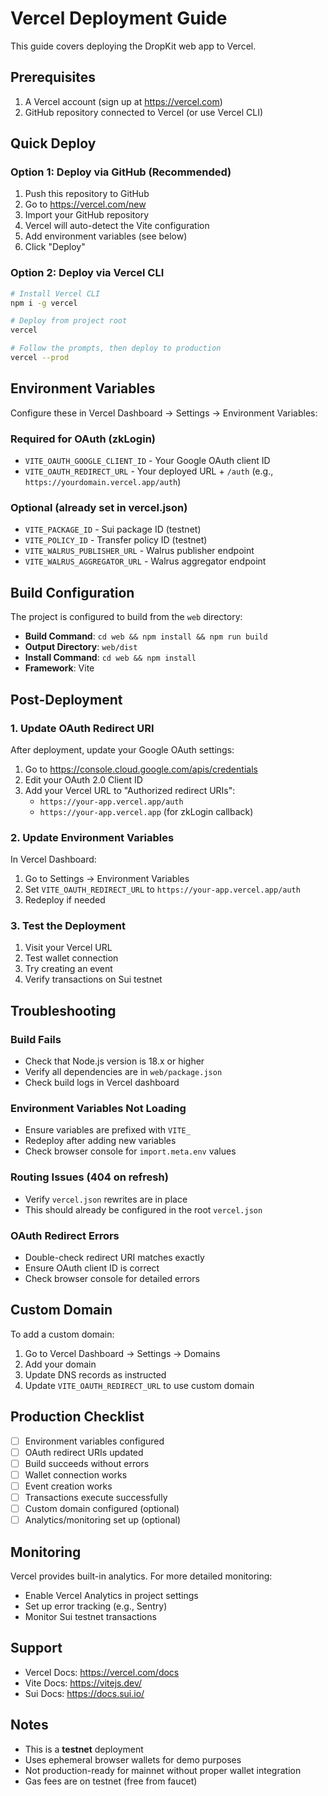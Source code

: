 # Vercel Deployment Guide

This guide covers deploying the DropKit web app to Vercel.

## Prerequisites

1. A Vercel account (sign up at https://vercel.com)
2. GitHub repository connected to Vercel (or use Vercel CLI)

## Quick Deploy

### Option 1: Deploy via GitHub (Recommended)

1. Push this repository to GitHub
2. Go to https://vercel.com/new
3. Import your GitHub repository
4. Vercel will auto-detect the Vite configuration
5. Add environment variables (see below)
6. Click "Deploy"

### Option 2: Deploy via Vercel CLI

```bash
# Install Vercel CLI
npm i -g vercel

# Deploy from project root
vercel

# Follow the prompts, then deploy to production
vercel --prod
```

## Environment Variables

Configure these in Vercel Dashboard → Settings → Environment Variables:

### Required for OAuth (zkLogin)

- `VITE_OAUTH_GOOGLE_CLIENT_ID` - Your Google OAuth client ID
- `VITE_OAUTH_REDIRECT_URL` - Your deployed URL + `/auth` (e.g., `https://yourdomain.vercel.app/auth`)

### Optional (already set in vercel.json)

- `VITE_PACKAGE_ID` - Sui package ID (testnet)
- `VITE_POLICY_ID` - Transfer policy ID (testnet)
- `VITE_WALRUS_PUBLISHER_URL` - Walrus publisher endpoint
- `VITE_WALRUS_AGGREGATOR_URL` - Walrus aggregator endpoint

## Build Configuration

The project is configured to build from the `web` directory:

- **Build Command**: `cd web && npm install && npm run build`
- **Output Directory**: `web/dist`
- **Install Command**: `cd web && npm install`
- **Framework**: Vite

## Post-Deployment

### 1. Update OAuth Redirect URI

After deployment, update your Google OAuth settings:

1. Go to https://console.cloud.google.com/apis/credentials
2. Edit your OAuth 2.0 Client ID
3. Add your Vercel URL to "Authorized redirect URIs":
   - `https://your-app.vercel.app/auth`
   - `https://your-app.vercel.app` (for zkLogin callback)

### 2. Update Environment Variables

In Vercel Dashboard:
1. Go to Settings → Environment Variables
2. Set `VITE_OAUTH_REDIRECT_URL` to `https://your-app.vercel.app/auth`
3. Redeploy if needed

### 3. Test the Deployment

1. Visit your Vercel URL
2. Test wallet connection
3. Try creating an event
4. Verify transactions on Sui testnet

## Troubleshooting

### Build Fails

- Check that Node.js version is 18.x or higher
- Verify all dependencies are in `web/package.json`
- Check build logs in Vercel dashboard

### Environment Variables Not Loading

- Ensure variables are prefixed with `VITE_`
- Redeploy after adding new variables
- Check browser console for `import.meta.env` values

### Routing Issues (404 on refresh)

- Verify `vercel.json` rewrites are in place
- This should already be configured in the root `vercel.json`

### OAuth Redirect Errors

- Double-check redirect URI matches exactly
- Ensure OAuth client ID is correct
- Check browser console for detailed errors

## Custom Domain

To add a custom domain:

1. Go to Vercel Dashboard → Settings → Domains
2. Add your domain
3. Update DNS records as instructed
4. Update `VITE_OAUTH_REDIRECT_URL` to use custom domain

## Production Checklist

- [ ] Environment variables configured
- [ ] OAuth redirect URIs updated
- [ ] Build succeeds without errors
- [ ] Wallet connection works
- [ ] Event creation works
- [ ] Transactions execute successfully
- [ ] Custom domain configured (optional)
- [ ] Analytics/monitoring set up (optional)

## Monitoring

Vercel provides built-in analytics. For more detailed monitoring:

- Enable Vercel Analytics in project settings
- Set up error tracking (e.g., Sentry)
- Monitor Sui testnet transactions

## Support

- Vercel Docs: https://vercel.com/docs
- Vite Docs: https://vitejs.dev/
- Sui Docs: https://docs.sui.io/

## Notes

- This is a **testnet** deployment
- Uses ephemeral browser wallets for demo purposes
- Not production-ready for mainnet without proper wallet integration
- Gas fees are on testnet (free from faucet)
